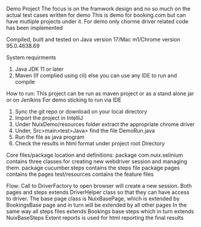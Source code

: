Demo Project
The focus is on the framwork design and no so much on the actual test cases written for demo
This is demo for booking.com but can have mutliple projects under it.
For demo only chorme driver related code has been implemented

Compiled, built and tested on Java version 17/Mac m1/Chrome version 95.0.4638.69

System requirments
1. Java JDK 11 or later
2. Maven (If complied using cli) else you can use any IDE to run and compile

How to run:
This project can be run as maven project or as a stand alone jar or on Jenlkins
For demo sticking to run via IDE
1. Sync the git repo or download on your local directory
3. Import the project in IntelliJ
4. Under NuixDemo/resources folder extract the appropriate chrome driver
5. Under, Src>main>test>Java> find the file DemoRun.java
6. Run the file as java program
7. Check the results in html format under project root Directory

Core files/package location and definitions:
 package com.nuix.selinium contains three classes for creating new webdriver session and managing them.
 package cucumber.steps contains the steps file
 package pages contains the pages
 test/resources contains the feature files


Flow:
Call to DriverFactory to open browser will create a new session.
Both pages and steps extends DriverHelper class so that they can have access to driver.
The base page class is NuixBasePage, which is extended by BookingsBase page and in turn will be extended by all other pages
In the same way all steps files extends Bookings base steps which in turn extends NuixBaseSteps
Extent reports is used for html reporting the final results
 
